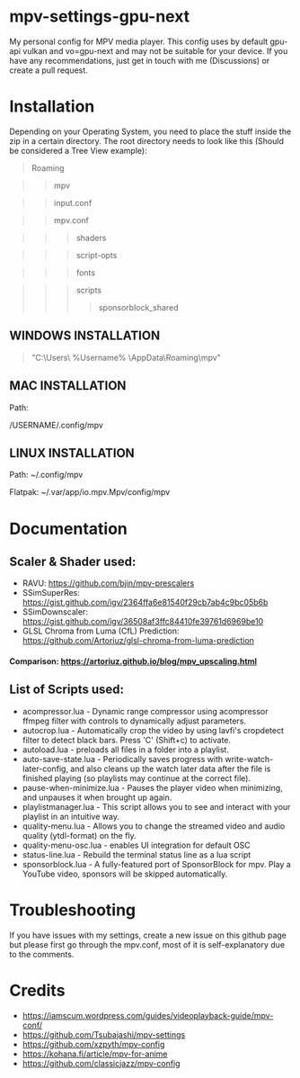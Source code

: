 # mpv-settings-gpu-next
My personal config for MPV media player. This config uses by default gpu-api vulkan and vo=gpu-next and may not be suitable for your device. If you have any recommendations, just get in touch with me (Discussions) or create a pull request.

# Installation
Depending on your Operating System, you need to place the stuff inside the zip in a certain directory.
The root directory needs to look like this (Should be considered a Tree View example):


>Roaming

>>mpv

>>input.conf

>>mpv.conf

>>>shaders

>>>script-opts

>>>fonts

>>>scripts
>>>>sponsorblock_shared

## WINDOWS INSTALLATION
> "C:\Users\ %Username% \AppData\Roaming\mpv"

## MAC INSTALLATION
Path:

/USERNAME/.config/mpv

## LINUX INSTALLATION

Path:
~/.config/mpv

Flatpak:
~/.var/app/io.mpv.Mpv/config/mpv


# Documentation
## Scaler & Shader used: 

- RAVU: https://github.com/bjin/mpv-prescalers
- SSimSuperRes: https://gist.github.com/igv/2364ffa6e81540f29cb7ab4c9bc05b6b
- SSimDownscaler: https://gist.github.com/igv/36508af3ffc84410fe39761d6969be10
- GLSL Chroma from Luma (CfL) Prediction: https://github.com/Artoriuz/glsl-chroma-from-luma-prediction

#### Comparison: https://artoriuz.github.io/blog/mpv_upscaling.html

## List of Scripts used:
- acompressor.lua - Dynamic range compressor using acompressor ffmpeg filter with controls to dynamically adjust parameters.
- autocrop.lua - Automatically crop the video by using lavfi's cropdetect filter to detect black bars. Press 'C' (Shift+c) to activate.
- autoload.lua - preloads all files in a folder into a playlist.
- auto-save-state.lua - Periodically saves progress with write-watch-later-config, and also cleans up the watch later data after the file is finished playing (so playlists may continue at the correct file).
- pause-when-minimize.lua - Pauses the player video when minimizing, and unpauses it when brought up again.
- playlistmanager.lua - This script allows you to see and interact with your playlist in an intuitive way.
- quality-menu.lua - Allows you to change the streamed video and audio quality (ytdl-format) on the fly. 
- quality-menu-osc.lua - enables UI integration for default OSC
- status-line.lua - Rebuild the terminal status line as a lua script
- sponsorblock.lua - A fully-featured port of SponsorBlock for mpv. Play a YouTube video, sponsors will be skipped automatically.

# Troubleshooting

If you have issues with my settings, create a new issue on this github page but please first go through the mpv.conf, most of it is self-explanatory due to the comments.

# Credits
- https://iamscum.wordpress.com/guides/videoplayback-guide/mpv-conf/
- https://github.com/Tsubajashi/mpv-settings
- https://github.com/xzpyth/mpv-config
- https://kohana.fi/article/mpv-for-anime
- https://github.com/classicjazz/mpv-config
